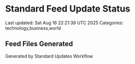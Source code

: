 # Standard Feed Update Status
Last updated: Sat Aug 16 22:21:39 UTC 2025
Categories: technology,business,world

## Feed Files Generated

Generated by Standard Updates Workflow

